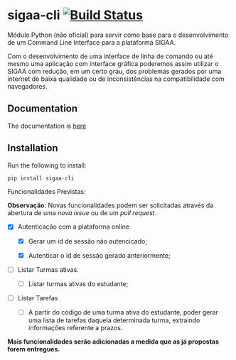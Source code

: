 # sigaa-cli [![Build Status](https://travis-ci.com/macielti/sigaa-cli.svg?branch=master)](https://travis-ci.com/macielti/sigaa-cli)

Módulo Python (não oficial) para servir como base para o desenvolvimento de um Command Line Interface para a plataforma SIGAA.

Com o desenvolvimento de uma interface de linha de comando ou até mesmo uma aplicação com interface gráfica poderemos assim utilizar o SIGAA com redução, em um certo grau, dos problemas gerados por uma internet de baixa qualidade ou de inconsistências na compatibilidade com navegadores.

## Documentation

The documentation is [here](https://sigaa-cli.readthedocs.io)

## Installation

Run the following to install:

```python
pip install sigaa-cli
```

Funcionalidades Previstas:

**Observação**: Novas funcionalidades podem ser solicitadas através da abertura de uma *nova issue* ou de um *pull request*.

-  [X] Autenticação com a plataforma online

	- [x] Gerar um id de sessão não autencicado;

	- [x] Autenticar o id de sessão gerado anteriormente;

- [ ] Listar Turmas ativas.

	- [ ] Listar turmas ativas do estudante;

- [ ] Listar Tarefas

	- [ ] A partir do código de uma turma ativa do estudante, poder gerar uma lista de tarefas daquela determinada turma, extraindo informações referente a prazos.

**Mais funcionalidades serão adicionadas a medida que as já propostas forem entregues.**